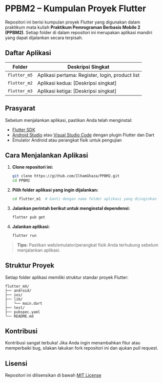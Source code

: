
# PPBM2 – Kumpulan Proyek Flutter

Repositori ini berisi kumpulan proyek Flutter yang digunakan dalam praktikum mata kuliah **Praktikum Pemrograman Berbasis Mobile 2 (PPBM2)**. Setiap folder di dalam repositori ini merupakan aplikasi mandiri yang dapat dijalankan secara terpisah.

## Daftar Aplikasi


| Folder       | Deskripsi Singkat                                   |
| ------------ | --------------------------------------------------- |
| `flutter_m5` | Aplikasi pertama: Register, login, product list     |
| `flutter_m2` | Aplikasi kedua: [Deskripsi singkat]                 |
| `flutter_m3` | Aplikasi ketiga: [Deskripsi singkat]                |


<!-- W
> **Catatan:** Silakan lengkapi deskripsi singkat untuk setiap aplikasi sesuai dengan fungsionalitasnya.
-->
## Prasyarat

Sebelum menjalankan aplikasi, pastikan Anda telah menginstal:

* [Flutter SDK](https://flutter.dev/docs/get-started/install)
* [Android Studio](https://developer.android.com/studio) atau [Visual Studio Code](https://code.visualstudio.com/) dengan plugin Flutter dan Dart
* Emulator Android atau perangkat fisik untuk pengujian

## Cara Menjalankan Aplikasi

1. **Clone repositori ini:**

   ```bash
   git clone https://github.com/IlhamGhaza/PPBM2.git
   cd PPBM2
   ```

2. **Pilih folder aplikasi yang ingin dijalankan:**

   ```bash
   cd flutter_m1  # Ganti dengan nama folder aplikasi yang diinginkan
   ```

3. **Jalankan perintah berikut untuk menginstal dependensi:**

   ```bash
   flutter pub get
   ```

4. **Jalankan aplikasi:**

   ```bash
   flutter run
   ```

> **Tips:** Pastikan web/emulator/perangkat fisik Anda terhubung sebelum menjalankan aplikasi.

## Struktur Proyek

Setiap folder aplikasi memiliki struktur standar proyek Flutter:

```
flutter_mX/
├── android/
├── ios/
├── lib/
│   └── main.dart
├── test/
├── pubspec.yaml
└── README.md
```

## Kontribusi

Kontribusi sangat terbuka! Jika Anda ingin menambahkan fitur atau memperbaiki bug, silakan lakukan fork repositori ini dan ajukan pull request.

## Lisensi

Repositori ini dilisensikan di bawah [MIT License](LICENSE)
